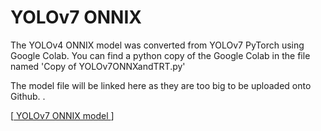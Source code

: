<h1> YOLOv7 ONNIX </h1>

The YOLOv4 ONNIX model was converted from YOLOv7 PyTorch using Google Colab. You can find a python copy of the Google Colab in the file named 'Copy of YOLOv7ONNXandTRT.py' 

The model file will be linked here as they are too big to be uploaded onto Github. .

[<a href="https://drive.google.com/file/d/1KwL-9sfgMENpslXeeB0WsDpcymsT1EaL/view?usp=sharing"> YOLOv7 ONNIX model </a>] 
 
